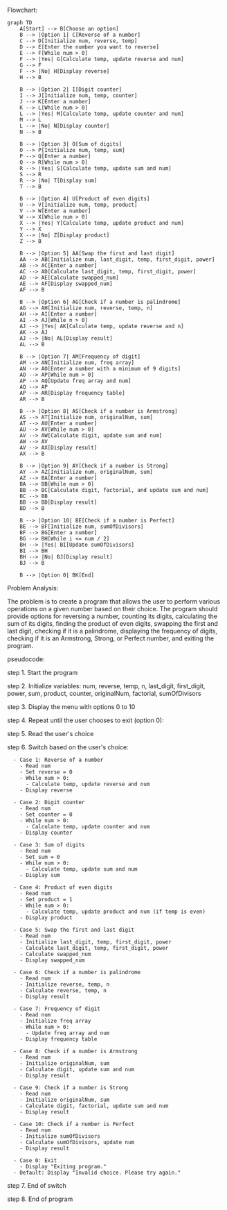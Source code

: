 Flowchart:
```mermaid 
graph TD
    A[Start] --> B[Choose an option]
    B --> |Option 1| C[Reverse of a number]
    C --> D[Initialize num, reverse, temp]
    D --> E[Enter the number you want to reverse]
    E --> F[While num > 0]
    F --> |Yes| G[Calculate temp, update reverse and num]
    G --> F
    F --> |No| H[Display reverse]
    H --> B

    B --> |Option 2| I[Digit counter]
    I --> J[Initialize num, temp, counter]
    J --> K[Enter a number]
    K --> L[While num > 0]
    L --> |Yes| M[Calculate temp, update counter and num]
    M --> L
    L --> |No| N[Display counter]
    N --> B

    B --> |Option 3| O[Sum of digits]
    O --> P[Initialize num, temp, sum]
    P --> Q[Enter a number]
    Q --> R[While num > 0]
    R --> |Yes| S[Calculate temp, update sum and num]
    S --> R
    R --> |No| T[Display sum]
    T --> B

    B --> |Option 4| U[Product of even digits]
    U --> V[Initialize num, temp, product]
    V --> W[Enter a number]
    W --> X[While num > 0]
    X --> |Yes| Y[Calculate temp, update product and num]
    Y --> X
    X --> |No| Z[Display product]
    Z --> B

    B --> |Option 5| AA[Swap the first and last digit]
    AA --> AB[Initialize num, last_digit, temp, first_digit, power]
    AB --> AC[Enter a number]
    AC --> AD[Calculate last_digit, temp, first_digit, power]
    AD --> AE[Calculate swapped_num]
    AE --> AF[Display swapped_num]
    AF --> B

    B --> |Option 6| AG[Check if a number is palindrome]
    AG --> AH[Initialize num, reverse, temp, n]
    AH --> AI[Enter a number]
    AI --> AJ[While n > 0]
    AJ --> |Yes| AK[Calculate temp, update reverse and n]
    AK --> AJ
    AJ --> |No| AL[Display result]
    AL --> B

    B --> |Option 7| AM[Frequency of digit]
    AM --> AN[Initialize num, freq array]
    AN --> AO[Enter a number with a minimum of 9 digits]
    AO --> AP[While num > 0]
    AP --> AQ[Update freq array and num]
    AQ --> AP
    AP --> AR[Display frequency table]
    AR --> B

    B --> |Option 8| AS[Check if a number is Armstrong]
    AS --> AT[Initialize num, originalNum, sum]
    AT --> AU[Enter a number]
    AU --> AV[While num > 0]
    AV --> AW[Calculate digit, update sum and num]
    AW --> AV
    AV --> AX[Display result]
    AX --> B

    B --> |Option 9| AY[Check if a number is Strong]
    AY --> AZ[Initialize num, originalNum, sum]
    AZ --> BA[Enter a number]
    BA --> BB[While num > 0]
    BB --> BC[Calculate digit, factorial, and update sum and num]
    BC --> BB
    BB --> BD[Display result]
    BD --> B

    B --> |Option 10| BE[Check if a number is Perfect]
    BE --> BF[Initialize num, sumOfDivisors]
    BF --> BG[Enter a number]
    BG --> BH[While i <= num / 2]
    BH --> |Yes| BI[Update sumOfDivisors]
    BI --> BH
    BH --> |No| BJ[Display result]
    BJ --> B

    B --> |Option 0| BK[End]
```

Problem Analysis:

The problem is to create a program that allows the user to perform various operations on a given number based on their choice. The program should provide options for reversing a number, counting its digits, calculating the sum of its digits, finding the product of even digits, swapping the first and last digit, checking if it is a palindrome, displaying the frequency of digits, checking if it is an Armstrong, Strong, or Perfect number, and exiting the program.


pseudocode:

step 1. Start the program

step 2. Initialize variables: num, reverse, temp, n, last_digit, first_digit, power, sum, product, counter, originalNum, factorial, sumOfDivisors

step 3. Display the menu with options 0 to 10

step 4. Repeat until the user chooses to exit (option 0):

step 5. Read the user's choice

step 6. Switch based on the user's choice:
      
      - Case 1: Reverse of a number
        - Read num
        - Set reverse = 0
        - While num > 0:
          - Calculate temp, update reverse and num
        - Display reverse
      
      - Case 2: Digit counter
        - Read num
        - Set counter = 0
        - While num > 0:
          - Calculate temp, update counter and num
        - Display counter
     
      - Case 3: Sum of digits
        - Read num
        - Set sum = 0
        - While num > 0:
          - Calculate temp, update sum and num
        - Display sum
    
      - Case 4: Product of even digits
        - Read num
        - Set product = 1
        - While num > 0:
          - Calculate temp, update product and num (if temp is even)
        - Display product
     
      - Case 5: Swap the first and last digit
        - Read num
        - Initialize last_digit, temp, first_digit, power
        - Calculate last_digit, temp, first_digit, power
        - Calculate swapped_num
        - Display swapped_num
     
      - Case 6: Check if a number is palindrome
        - Read num
        - Initialize reverse, temp, n
        - Calculate reverse, temp, n
        - Display result
    
      - Case 7: Frequency of digit
        - Read num
        - Initialize freq array
        - While num > 0:
          - Update freq array and num
        - Display frequency table
    
      - Case 8: Check if a number is Armstrong
        - Read num
        - Initialize originalNum, sum
        - Calculate digit, update sum and num
        - Display result
     
      - Case 9: Check if a number is Strong
        - Read num
        - Initialize originalNum, sum
        - Calculate digit, factorial, update sum and num
        - Display result
     
      - Case 10: Check if a number is Perfect
        - Read num
        - Initialize sumOfDivisors
        - Calculate sumOfDivisors, update num
        - Display result
     
      - Case 0: Exit
        - Display "Exiting program."
      - Default: Display "Invalid choice. Please try again."

step 7. End of switch

step 8. End of program


